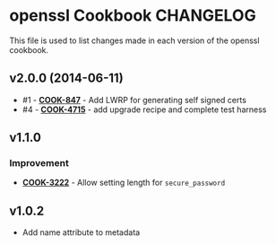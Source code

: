openssl Cookbook CHANGELOG
==========================
This file is used to list changes made in each version of the openssl cookbook.


v2.0.0 (2014-06-11)
-------------------

- #1 - **[COOK-847](https://tickets.opscode.com/browse/COOK-847)** - Add LWRP for generating self signed certs
- #4 - **[COOK-4715](https://tickets.opscode.com/browse/COOK-4715)** - add upgrade recipe and complete test harness

v1.1.0
------
### Improvement
- **[COOK-3222](https://tickets.opscode.com/browse/COOK-3222)** - Allow setting length for `secure_password`

v1.0.2
------
- Add name attribute to metadata
